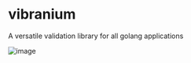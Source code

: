 # vibranium
A versatile validation library for all golang applications

![image](https://user-images.githubusercontent.com/59074379/226084569-3126d5da-8e28-4336-8031-578e663f4e18.png)
